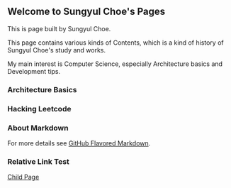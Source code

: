 ## Welcome to Sungyul Choe's Pages

This is page built by Sungyul Choe. 

This page contains various kinds of Contents, which is a kind of history of Sungyul Choe's study and works. 

My main interest is Computer Science, especially Architecture basics and Development tips. 


### Architecture Basics



### Hacking Leetcode



### About Markdown
For more details see [GitHub Flavored Markdown](https://guides.github.com/features/mastering-markdown/).


### Relative Link Test
[Child Page](pages/2019/08/19/TestPage.md)
